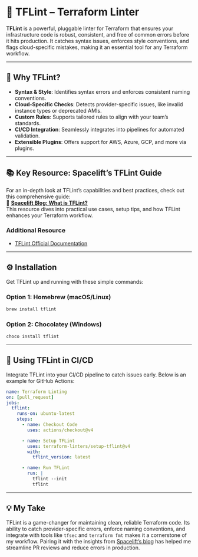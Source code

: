 # 🧹 TFLint – Terraform Linter

**TFLint** is a powerful, pluggable linter for Terraform that ensures your infrastructure code is robust, consistent, and free of common errors before it hits production. It catches syntax issues, enforces style conventions, and flags cloud-specific mistakes, making it an essential tool for any Terraform workflow.

---

## 🌟 Why TFLint?

- **Syntax & Style**: Identifies syntax errors and enforces consistent naming conventions.
- **Cloud-Specific Checks**: Detects provider-specific issues, like invalid instance types or deprecated AMIs.
- **Custom Rules**: Supports tailored rules to align with your team’s standards.
- **CI/CD Integration**: Seamlessly integrates into pipelines for automated validation.
- **Extensible Plugins**: Offers support for AWS, Azure, GCP, and more via plugins.

---

## 📚 Key Resource: Spacelift’s TFLint Guide

For an in-depth look at TFLint’s capabilities and best practices, check out this comprehensive guide:  
📖 [**Spacelift Blog: What is TFLint?**](https://spacelift.io/blog/what-is-tflint)  
This resource dives into practical use cases, setup tips, and how TFLint enhances your Terraform workflow.

### Additional Resource
- [TFLint Official Documentation](https://github.com/terraform-linters/tflint)

---

## ⚙️ Installation

Get TFLint up and running with these simple commands:

### Option 1: Homebrew (macOS/Linux)
```bash
brew install tflint
```

### Option 2: Chocolatey (Windows)
```bash
choco install tflint
```

---

## 🚀 Using TFLint in CI/CD

Integrate TFLint into your CI/CD pipeline to catch issues early. Below is an example for GitHub Actions:

```yaml
name: Terraform Linting
on: [pull_request]
jobs:
  tflint:
    runs-on: ubuntu-latest
    steps:
      - name: Checkout Code
        uses: actions/checkout@v4

      - name: Setup TFLint
        uses: terraform-linters/setup-tflint@v4
        with:
          tflint_version: latest

      - name: Run TFLint
        run: |
          tflint --init
          tflint
```

---

## 💡 My Take

TFLint is a game-changer for maintaining clean, reliable Terraform code. Its ability to catch provider-specific errors, enforce naming conventions, and integrate with tools like `tfsec` and `terraform fmt` makes it a cornerstone of my workflow. Pairing it with the insights from [Spacelift’s blog](https://spacelift.io/blog/what-is-tflint) has helped me streamline PR reviews and reduce errors in production.